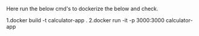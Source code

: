 Here run the below cmd's to dockerize the below and check.

1.docker build -t calculator-app .
2.docker run -it -p 3000:3000 calculator-app
